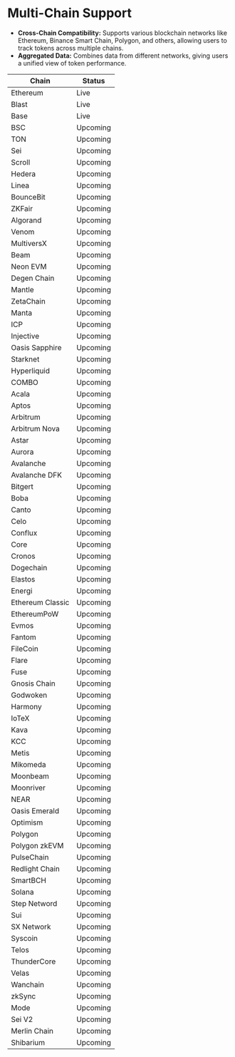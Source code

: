 # Multi-Chain Support

* **Cross-Chain Compatibility:** Supports various blockchain networks like Ethereum, Binance Smart Chain, Polygon, and others, allowing users to track tokens across multiple chains.
* **Aggregated Data:** Combines data from different networks, giving users a unified view of token performance.

| Chain            | Status   |
| ---------------- | -------- |
| Ethereum         | Live     |
| Blast            | Live     |
| Base             | Live     |
| BSC              | Upcoming |
| TON              | Upcoming |
| Sei              | Upcoming |
| Scroll           | Upcoming |
| Hedera           | Upcoming |
| Linea            | Upcoming |
| BounceBit        | Upcoming |
| ZKFair           | Upcoming |
| Algorand         | Upcoming |
| Venom            | Upcoming |
| MultiversX       | Upcoming |
| Beam             | Upcoming |
| Neon EVM         | Upcoming |
| Degen Chain      | Upcoming |
| Mantle           | Upcoming |
| ZetaChain        | Upcoming |
| Manta            | Upcoming |
| ICP              | Upcoming |
| Injective        | Upcoming |
| Oasis Sapphire   | Upcoming |
| Starknet         | Upcoming |
| Hyperliquid      | Upcoming |
| COMBO            | Upcoming |
| Acala            | Upcoming |
| Aptos            | Upcoming |
| Arbitrum         | Upcoming |
| Arbitrum Nova    | Upcoming |
| Astar            | Upcoming |
| Aurora           | Upcoming |
| Avalanche        | Upcoming |
| Avalanche DFK    | Upcoming |
| Bitgert          | Upcoming |
| Boba             | Upcoming |
| Canto            | Upcoming |
| Celo             | Upcoming |
| Conflux          | Upcoming |
| Core             | Upcoming |
| Cronos           | Upcoming |
| Dogechain        | Upcoming |
| Elastos          | Upcoming |
| Energi           | Upcoming |
| Ethereum Classic | Upcoming |
| EthereumPoW      | Upcoming |
| Evmos            | Upcoming |
| Fantom           | Upcoming |
| FileCoin         | Upcoming |
| Flare            | Upcoming |
| Fuse             | Upcoming |
| Gnosis Chain     | Upcoming |
| Godwoken         | Upcoming |
| Harmony          | Upcoming |
| IoTeX            | Upcoming |
| Kava             | Upcoming |
| KCC              | Upcoming |
| Metis            | Upcoming |
| Mikomeda         | Upcoming |
| Moonbeam         | Upcoming |
| Moonriver        | Upcoming |
| NEAR             | Upcoming |
| Oasis Emerald    | Upcoming |
| Optimism         | Upcoming |
| Polygon          | Upcoming |
| Polygon zkEVM    | Upcoming |
| PulseChain       | Upcoming |
| Redlight Chain   | Upcoming |
| SmartBCH         | Upcoming |
| Solana           | Upcoming |
| Step Netword     | Upcoming |
| Sui              | Upcoming |
| SX Network       | Upcoming |
| Syscoin          | Upcoming |
| Telos            | Upcoming |
| ThunderCore      | Upcoming |
| Velas            | Upcoming |
| Wanchain         | Upcoming |
| zkSync           | Upcoming |
| Mode             | Upcoming |
| Sei V2           | Upcoming |
| Merlin Chain     | Upcoming |
| Shibarium        | Upcoming |
